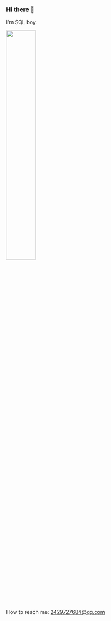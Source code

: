 ### Hi there 👋

I'm SQL boy.
<!-- <iframe src="https://giphy.com/embed/omHPYZttAVAAw" width="480" height="349" frameBorder="0" class="giphy-embed" allowFullScreen></iframe><p><a href="https://giphy.com/gifs/cute-kawaii-omHPYZttAVAAw">via GIPHY</a></p> -->
<img src="https://giphy.com/gifs/cute-kawaii-omHPYZttAVAAw" height="40%" width="40%"></img>

How to reach me: 2429727684@qq.com
<!--
**LXPWing/LXPWing** is a ✨ _special_ ✨ repository because its `README.md` (this file) appears on your GitHub profile.

Here are some ideas to get you started:

- 🔭 I’m currently working on ...
- 🌱 I’m currently learning ...
- 👯 I’m looking to collaborate on ...
- 🤔 I’m looking for help with ...
- 💬 Ask me about ...
- 📫 How to reach me: ...
- 😄 Pronouns: ...
- ⚡ Fun fact: ...
-->
